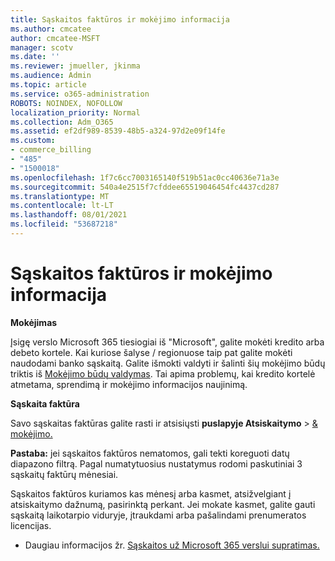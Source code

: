 ```yaml
---
title: Sąskaitos faktūros ir mokėjimo informacija
ms.author: cmcatee
author: cmcatee-MSFT
manager: scotv
ms.date: ''
ms.reviewer: jmueller, jkinma
ms.audience: Admin
ms.topic: article
ms.service: o365-administration
ROBOTS: NOINDEX, NOFOLLOW
localization_priority: Normal
ms.collection: Adm_O365
ms.assetid: ef2df989-8539-48b5-a324-97d2e09f14fe
ms.custom:
- commerce_billing
- "485"
- "1500018"
ms.openlocfilehash: 1f7c6cc7003165140f519b51ac0cc40636e71a3e
ms.sourcegitcommit: 540a4e2515f7cfddee65519046454fc4437cd287
ms.translationtype: MT
ms.contentlocale: lt-LT
ms.lasthandoff: 08/01/2021
ms.locfileid: "53687218"
---
```

# <a name="invoice-and-payment-information"></a>Sąskaitos faktūros ir mokėjimo informacija

**Mokėjimas**

Įsigę verslo Microsoft 365 tiesiogiai iš "Microsoft", galite mokėti kredito arba debeto kortele.  Kai kuriose šalyse / regionuose taip pat galite mokėti naudodami banko sąskaitą.  Galite išmokti valdyti ir šalinti šių mokėjimo būdų triktis iš [Mokėjimo būdų valdymas](/microsoft-365/commerce/billing-and-payments/manage-payment-methods). Tai apima problemų, kai kredito kortelė atmetama, sprendimą ir mokėjimo informacijos naujinimą.

**Sąskaita faktūra**

Savo sąskaitas faktūras galite rasti ir atsisiųsti **puslapyje Atsiskaitymo**  >  [& mokėjimo.](https://go.microsoft.com/fwlink/p/?linkid=848039)  

**Pastaba:** jei sąskaitos faktūros nematomos, gali tekti koreguoti datų diapazono filtrą.  Pagal numatytuosius nustatymus rodomi paskutiniai 3 sąskaitų faktūrų mėnesiai.

Sąskaitos faktūros kuriamos kas mėnesį arba kasmet, atsižvelgiant į atsiskaitymo dažnumą, pasirinktą perkant.  Jei mokate kasmet, galite gauti sąskaitą laikotarpio viduryje, įtraukdami arba pašalindami prenumeratos licencijas.

- Daugiau informacijos žr. [Sąskaitos už Microsoft 365 verslui supratimas.](/microsoft-365/commerce/billing-and-payments/understand-your-invoice2)